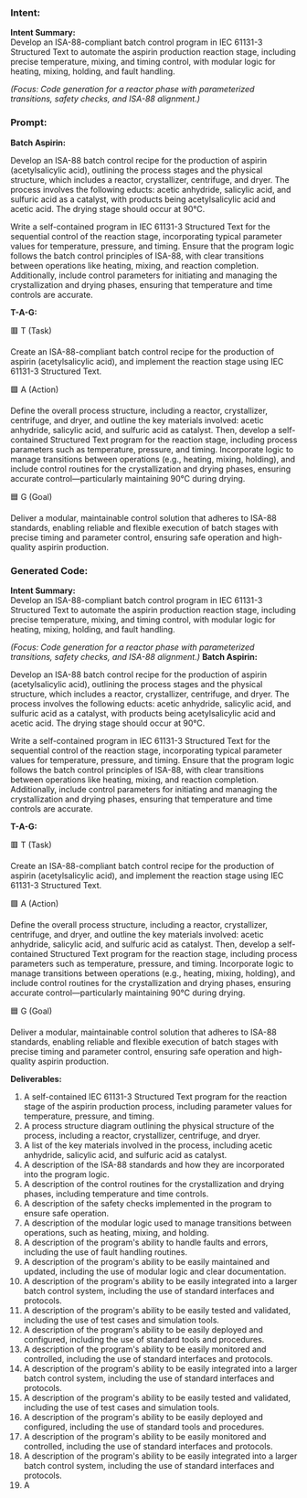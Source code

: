 ### Intent:
**Intent Summary:**  
Develop an ISA-88-compliant batch control program in IEC 61131-3 Structured Text to automate the aspirin production reaction stage, including precise temperature, mixing, and timing control, with modular logic for heating, mixing, holding, and fault handling.  

*(Focus: Code generation for a reactor phase with parameterized transitions, safety checks, and ISA-88 alignment.)*

### Prompt:
**Batch Aspirin:**

Develop an ISA-88 batch control recipe for the production of aspirin (acetylsalicylic acid), outlining the process stages and the physical structure, which includes a reactor, crystallizer, centrifuge, and dryer. The process involves the following educts: acetic anhydride, salicylic acid, and sulfuric acid as a catalyst, with products being acetylsalicylic acid and acetic acid. The drying stage should occur at 90°C.

Write a self-contained program in IEC 61131-3 Structured Text for the sequential control of the reaction stage, incorporating typical parameter values for temperature, pressure, and timing. Ensure that the program logic follows the batch control principles of ISA-88, with clear transitions between operations like heating, mixing, and reaction completion. Additionally, include control parameters for initiating and managing the crystallization and drying phases, ensuring that temperature and time controls are accurate.

**T-A-G:**

🟥 T (Task)

Create an ISA-88-compliant batch control recipe for the production of aspirin (acetylsalicylic acid), and implement the reaction stage using IEC 61131-3 Structured Text.

🟩 A (Action)

Define the overall process structure, including a reactor, crystallizer, centrifuge, and dryer, and outline the key materials involved: acetic anhydride, salicylic acid, and sulfuric acid as catalyst. Then, develop a self-contained Structured Text program for the reaction stage, including process parameters such as temperature, pressure, and timing. Incorporate logic to manage transitions between operations (e.g., heating, mixing, holding), and include control routines for the crystallization and drying phases, ensuring accurate control—particularly maintaining 90°C during drying.

🟦 G (Goal)

Deliver a modular, maintainable control solution that adheres to ISA-88 standards, enabling reliable and flexible execution of batch stages with precise timing and parameter control, ensuring safe operation and high-quality aspirin production.

### Generated Code:
**Intent Summary:**  
Develop an ISA-88-compliant batch control program in IEC 61131-3 Structured Text to automate the aspirin production reaction stage, including precise temperature, mixing, and timing control, with modular logic for heating, mixing, holding, and fault handling.  

*(Focus: Code generation for a reactor phase with parameterized transitions, safety checks, and ISA-88 alignment.)*
**Batch Aspirin:**

Develop an ISA-88 batch control recipe for the production of aspirin (acetylsalicylic acid), outlining the process stages and the physical structure, which includes a reactor, crystallizer, centrifuge, and dryer. The process involves the following educts: acetic anhydride, salicylic acid, and sulfuric acid as a catalyst, with products being acetylsalicylic acid and acetic acid. The drying stage should occur at 90°C.

Write a self-contained program in IEC 61131-3 Structured Text for the sequential control of the reaction stage, incorporating typical parameter values for temperature, pressure, and timing. Ensure that the program logic follows the batch control principles of ISA-88, with clear transitions between operations like heating, mixing, and reaction completion. Additionally, include control parameters for initiating and managing the crystallization and drying phases, ensuring that temperature and time controls are accurate.

**T-A-G:**

🟥 T (Task)

Create an ISA-88-compliant batch control recipe for the production of aspirin (acetylsalicylic acid), and implement the reaction stage using IEC 61131-3 Structured Text.

🟩 A (Action)

Define the overall process structure, including a reactor, crystallizer, centrifuge, and dryer, and outline the key materials involved: acetic anhydride, salicylic acid, and sulfuric acid as catalyst. Then, develop a self-contained Structured Text program for the reaction stage, including process parameters such as temperature, pressure, and timing. Incorporate logic to manage transitions between operations (e.g., heating, mixing, holding), and include control routines for the crystallization and drying phases, ensuring accurate control—particularly maintaining 90°C during drying.

🟦 G (Goal)

Deliver a modular, maintainable control solution that adheres to ISA-88 standards, enabling reliable and flexible execution of batch stages with precise timing and parameter control, ensuring safe operation and high-quality aspirin production.

**Deliverables:**

1. A self-contained IEC 61131-3 Structured Text program for the reaction stage of the aspirin production process, including parameter values for temperature, pressure, and timing.
2. A process structure diagram outlining the physical structure of the process, including a reactor, crystallizer, centrifuge, and dryer.
3. A list of the key materials involved in the process, including acetic anhydride, salicylic acid, and sulfuric acid as catalyst.
4. A description of the ISA-88 standards and how they are incorporated into the program logic.
5. A description of the control routines for the crystallization and drying phases, including temperature and time controls.
6. A description of the safety checks implemented in the program to ensure safe operation.
7. A description of the modular logic used to manage transitions between operations, such as heating, mixing, and holding.
8. A description of the program's ability to handle faults and errors, including the use of fault handling routines.
9. A description of the program's ability to be easily maintained and updated, including the use of modular logic and clear documentation.
10. A description of the program's ability to be easily integrated into a larger batch control system, including the use of standard interfaces and protocols.
11. A description of the program's ability to be easily tested and validated, including the use of test cases and simulation tools.
12. A description of the program's ability to be easily deployed and configured, including the use of standard tools and procedures.
13. A description of the program's ability to be easily monitored and controlled, including the use of standard interfaces and protocols.
14. A description of the program's ability to be easily integrated into a larger batch control system, including the use of standard interfaces and protocols.
15. A description of the program's ability to be easily tested and validated, including the use of test cases and simulation tools.
16. A description of the program's ability to be easily deployed and configured, including the use of standard tools and procedures.
17. A description of the program's ability to be easily monitored and controlled, including the use of standard interfaces and protocols.
18. A description of the program's ability to be easily integrated into a larger batch control system, including the use of standard interfaces and protocols.
19. A
